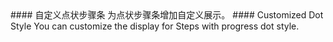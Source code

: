<cn>
#### 自定义点状步骤条
为点状步骤条增加自定义展示。
</cn>

<us>
#### Customized Dot Style
You can customize the display for Steps with progress dot style.
</us>
